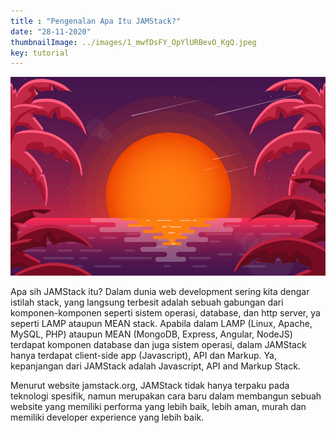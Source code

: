 ```yaml
---
title : "Pengenalan Apa Itu JAMStack?"
date: "28-11-2020"
thumbnailImage: ../images/1_mwfDsFY_OpYlURBevO_KgQ.jpeg
key: tutorial
---
```


![](../images/1_mwfDsFY_OpYlURBevO_KgQ.jpeg )

<!-- ![alt text](../images/photo6170486373958658705.jpg) -->

Apa sih JAMStack itu? Dalam dunia web development sering kita dengar istilah stack, yang langsung terbesit adalah sebuah gabungan dari komponen-komponen seperti sistem operasi, database, dan http server, ya seperti LAMP ataupun MEAN stack. Apabila dalam LAMP (Linux, Apache, MySQL, PHP) ataupun MEAN (MongoDB, Express, Angular, NodeJS) terdapat komponen database dan juga sistem operasi, dalam JAMStack hanya terdapat client-side app (Javascript), API dan Markup. Ya, kepanjangan dari JAMStack adalah Javascript, API and Markup Stack.


Menurut website jamstack.org, JAMStack tidak hanya terpaku pada teknologi spesifik, namun merupakan cara baru dalam membangun sebuah website yang memiliki performa yang lebih baik, lebih aman, murah dan memiliki developer experience yang lebih baik.
